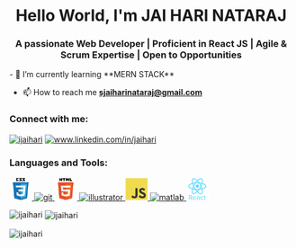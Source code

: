 <h1 align="center">Hello World, I'm JAI HARI NATARAJ</h1>
<h3 align="center">A passionate Web Developer | Proficient in React JS | Agile & Scrum Expertise | Open to Opportunities</h3>
- 🌱 I’m currently learning **MERN STACK**

- 📫 How to reach me **sjaiharinataraj@gmail.com**

<h3 align="left">Connect with me:</h3>
<p align="left">
<a href="https://twitter.com/ijaihari" target="blank"><img align="center" src="https://raw.githubusercontent.com/rahuldkjain/github-profile-readme-generator/master/src/images/icons/Social/twitter.svg" alt="ijaihari" height="30" width="40" /></a>
<a href="https://linkedin.com/in/www.linkedin.com/in/jaihari" target="blank"><img align="center" src="https://raw.githubusercontent.com/rahuldkjain/github-profile-readme-generator/master/src/images/icons/Social/linked-in-alt.svg" alt="www.linkedin.com/in/jaihari" height="30" width="40" /></a>
</p>

<h3 align="left">Languages and Tools:</h3>
<p align="left"> <a href="https://www.w3schools.com/css/" target="_blank" rel="noreferrer"> <img src="https://raw.githubusercontent.com/devicons/devicon/master/icons/css3/css3-original-wordmark.svg" alt="css3" width="40" height="40"/> </a> <a href="https://git-scm.com/" target="_blank" rel="noreferrer"> <img src="https://www.vectorlogo.zone/logos/git-scm/git-scm-icon.svg" alt="git" width="40" height="40"/> </a> <a href="https://www.w3.org/html/" target="_blank" rel="noreferrer"> <img src="https://raw.githubusercontent.com/devicons/devicon/master/icons/html5/html5-original-wordmark.svg" alt="html5" width="40" height="40"/> </a> <a href="https://www.adobe.com/in/products/illustrator.html" target="_blank" rel="noreferrer"> <img src="https://www.vectorlogo.zone/logos/adobe_illustrator/adobe_illustrator-icon.svg" alt="illustrator" width="40" height="40"/> </a> <a href="https://developer.mozilla.org/en-US/docs/Web/JavaScript" target="_blank" rel="noreferrer"> <img src="https://raw.githubusercontent.com/devicons/devicon/master/icons/javascript/javascript-original.svg" alt="javascript" width="40" height="40"/> </a> <a href="https://www.mathworks.com/" target="_blank" rel="noreferrer"> <img src="https://upload.wikimedia.org/wikipedia/commons/2/21/Matlab_Logo.png" alt="matlab" width="40" height="40"/> </a> <a href="https://reactjs.org/" target="_blank" rel="noreferrer"> <img src="https://raw.githubusercontent.com/devicons/devicon/master/icons/react/react-original-wordmark.svg" alt="react" width="40" height="40"/> </a> </p>

<p><img align="left" src="https://github-readme-stats.vercel.app/api/top-langs?username=ijaihari&show_icons=true&locale=en&layout=compact" alt="ijaihari" /></p>

<p>&nbsp;<img align="center" src="https://github-readme-stats.vercel.app/api?username=ijaihari&show_icons=true&locale=en" alt="ijaihari" /></p>

<p><img align="center" src="https://github-readme-streak-stats.herokuapp.com/?user=ijaihari&" alt="ijaihari" /></p>
